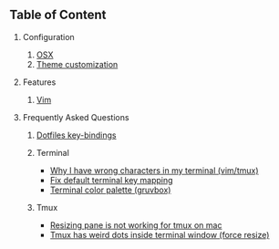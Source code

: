 ## Table of Content

1.  Configuration

    1.  [OSX](./configuration/osx.md)
    1.  [Theme customization](./configuration/themes.md)

1.  Features

    1.  [Vim](./features/vim.md)

1.  Frequently Asked Questions

    1.  [Dotfiles key-bindings](https://www.overleaf.com/project/54f073d367a05fe35700e747)
    1.  Terminal

        - [Why I have wrong characters in my terminal (vim/tmux)](./faq/terminal.md#why-i-have-wrong-characters-in-my-terminal-vimtmux)
        - [Fix default terminal key mapping](./faq/terminal.md#fix-the-default-terminal-key-mapping)
        - [Terminal color palette (gruvbox)](./faq/terminal.md#terminal-color-palette-gruvbox)

    1.  Tmux
        - [Resizing pane is not working for tmux on mac](./faq/tmux.md#resizing-pane-is-not-working-for-tmux-on-osx)
        - [Tmux has weird dots inside terminal window (force resize)](./faq/tmux.md#tmux-has-weird-dots-inside-terminal-window-force-resize)
